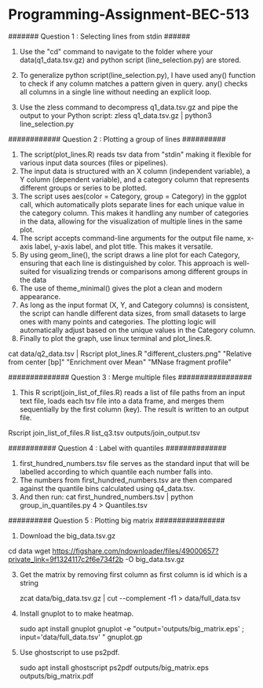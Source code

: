 # Programming-Assignment-BEC-513
####### Question 1 : Selecting lines from stdin ######

1. Use the "cd" command to navigate to the folder where your data(q1_data.tsv.gz) and python script (line_selection.py) 
   are stored.

2. To generalize python script(line_selection.py), I have used any() function to check if any column matches a pattern 
   given in query. any() checks all columns in a single line without needing an explicit loop.

3. Use the zless command to decompress q1_data.tsv.gz and pipe the output to your Python script: zless q1_data.tsv.gz | 
   python3 line_selection.py
   
############ Question 2 : Plotting a group of lines ##########

1. The script(plot_lines.R) reads tsv data from "stdin" making it flexible for various input data sources (files or 
   pipelines).
2. The input data is structured with an X column (independent variable), a Y column (dependent variable), and a category 
   column that represents different groups or series to be plotted.
3. The script uses aes(color = Category, group = Category) in the ggplot call, which automatically plots separate lines 
    for each unique value in the category column. This makes it handling any number of categories in the data, allowing 
    for the visualization of multiple lines in the same plot.
4. The script accepts command-line arguments for the output file name, x-axis label, y-axis label, and plot title. This 
   makes it versatile.
5. By using geom_line(), the script draws a line plot for each Category, ensuring that each line is distinguished by 
   color. This approach is well-suited for visualizing trends or comparisons among different groups in the data
6. The use of theme_minimal() gives the plot a clean and modern appearance.
7. As long as the input format (X, Y, and Category columns) is consistent, the script can handle different data sizes, 
   from small datasets to large ones with many points and categories. The plotting logic will automatically adjust based 
   on the unique values in the Category column.
8. Finally to plot the graph, use linux terminal and plot_lines.R.
   
cat data/q2_data.tsv | Rscript plot_lines.R "different_clusters.png" "Relative from center [bp]" "Enrichment over Mean" "MNase fragment profile"


############## Question 3  : Merge multiple files #################

1. This R script(join_list_of_files.R) reads a list of file paths from an input text file, loads each tsv file into a 
   data frame, and merges them sequentially by the first column (key). The result is written to an output file.

Rscript join_list_of_files.R list_q3.tsv outputs/join_output.tsv

###########  Question 4 : Label with quantiles ##############

1. first_hundred_numbers.tsv file serves as the standard input that will be labelled according to which quantile each 
   number falls into.
2. The numbers from first_hundred_numbers.tsv are then compared against the quantile bins calculated using q4_data.tsv.
3. And then run: cat first_hundred_numbers.tsv | python group_in_quantiles.py 4 > Quantiles.tsv

########## Question 5 : Plotting big matrix ################

1. Download the big_data.tsv.gz
   
cd data
wget https://figshare.com/ndownloader/files/49000657?private_link=9f1324117c2f6e734f2b -O big_data.tsv.gz
   
3. Get the matrix by removing first column as first column is id which is a string

   zcat data/big_data.tsv.gz | cut --complement -f1 > data/full_data.tsv
   
5. Install gnuplot to to make heatmap.

   sudo apt install gnuplot
   gnuplot -e "output='outputs/big_matrix.eps' ; input='data/full_data.tsv' "  gnuplot.gp
   
7. Use ghostscript to use ps2pdf.

   sudo apt install ghostscript
   ps2pdf outputs/big_matrix.eps outputs/big_matrix.pdf
   
